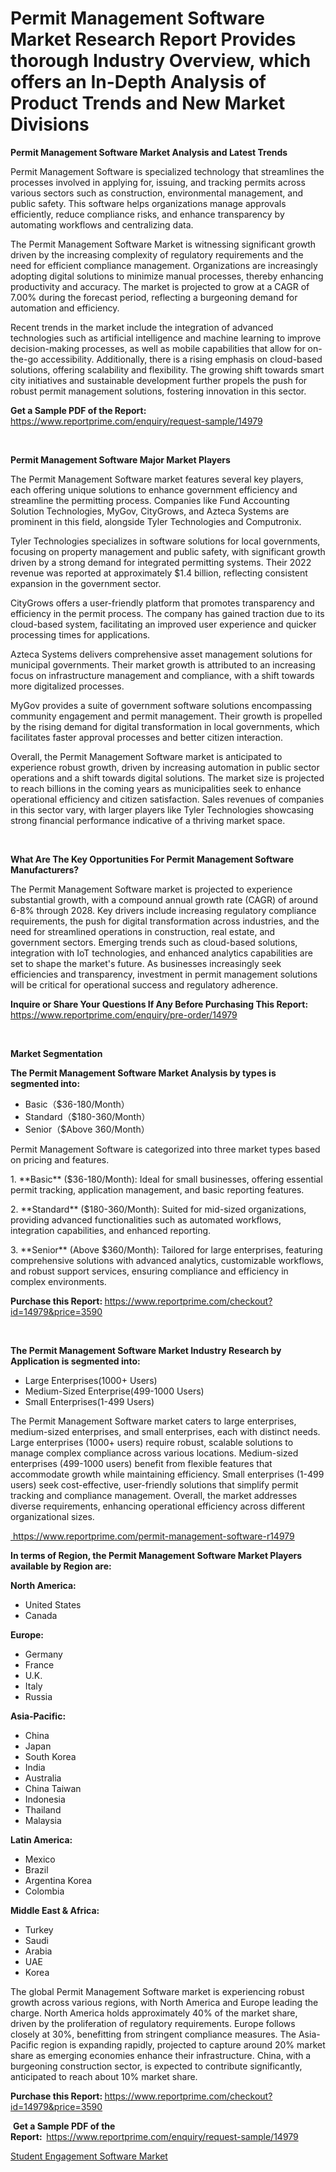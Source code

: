 <p><h1>Permit Management Software Market Research Report Provides thorough Industry Overview, which offers an In-Depth Analysis of Product Trends and New Market Divisions</h1></p><p><strong>Permit Management Software Market Analysis and Latest Trends</strong></p>
<p><p>Permit Management Software is specialized technology that streamlines the processes involved in applying for, issuing, and tracking permits across various sectors such as construction, environmental management, and public safety. This software helps organizations manage approvals efficiently, reduce compliance risks, and enhance transparency by automating workflows and centralizing data.</p><p>The Permit Management Software Market is witnessing significant growth driven by the increasing complexity of regulatory requirements and the need for efficient compliance management. Organizations are increasingly adopting digital solutions to minimize manual processes, thereby enhancing productivity and accuracy. The market is projected to grow at a CAGR of 7.00% during the forecast period, reflecting a burgeoning demand for automation and efficiency.</p><p>Recent trends in the market include the integration of advanced technologies such as artificial intelligence and machine learning to improve decision-making processes, as well as mobile capabilities that allow for on-the-go accessibility. Additionally, there is a rising emphasis on cloud-based solutions, offering scalability and flexibility. The growing shift towards smart city initiatives and sustainable development further propels the push for robust permit management solutions, fostering innovation in this sector.</p></p>
<p><strong>Get a Sample PDF of the Report:&nbsp;</strong> <a href="https://www.reportprime.com/enquiry/request-sample/14979?utm_campaign=3324&utm_medium=2&utm_source=Github&utm_content=ia&utm_term=20032025&utm_id=permit-management-software">https://www.reportprime.com/enquiry/request-sample/14979</a></p>
<p>&nbsp;</p>
<p><strong>Permit Management Software Major Market Players</strong></p>
<p><p>The Permit Management Software market features several key players, each offering unique solutions to enhance government efficiency and streamline the permitting process. Companies like Fund Accounting Solution Technologies, MyGov, CityGrows, and Azteca Systems are prominent in this field, alongside Tyler Technologies and Computronix.</p><p>Tyler Technologies specializes in software solutions for local governments, focusing on property management and public safety, with significant growth driven by a strong demand for integrated permitting systems. Their 2022 revenue was reported at approximately $1.4 billion, reflecting consistent expansion in the government sector.</p><p>CityGrows offers a user-friendly platform that promotes transparency and efficiency in the permit process. The company has gained traction due to its cloud-based system, facilitating an improved user experience and quicker processing times for applications.</p><p>Azteca Systems delivers comprehensive asset management solutions for municipal governments. Their market growth is attributed to an increasing focus on infrastructure management and compliance, with a shift towards more digitalized processes. </p><p>MyGov provides a suite of government software solutions encompassing community engagement and permit management. Their growth is propelled by the rising demand for digital transformation in local governments, which facilitates faster approval processes and better citizen interaction.</p><p>Overall, the Permit Management Software market is anticipated to experience robust growth, driven by increasing automation in public sector operations and a shift towards digital solutions. The market size is projected to reach billions in the coming years as municipalities seek to enhance operational efficiency and citizen satisfaction. Sales revenues of companies in this sector vary, with larger players like Tyler Technologies showcasing strong financial performance indicative of a thriving market space.</p></p>
<p>&nbsp;</p>
<p><strong>What Are The Key Opportunities For Permit Management Software Manufacturers?</strong></p>
<p><p>The Permit Management Software market is projected to experience substantial growth, with a compound annual growth rate (CAGR) of around 6-8% through 2028. Key drivers include increasing regulatory compliance requirements, the push for digital transformation across industries, and the need for streamlined operations in construction, real estate, and government sectors. Emerging trends such as cloud-based solutions, integration with IoT technologies, and enhanced analytics capabilities are set to shape the market's future. As businesses increasingly seek efficiencies and transparency, investment in permit management solutions will be critical for operational success and regulatory adherence.</p></p>
<p><strong>Inquire or Share Your Questions If Any Before Purchasing This Report:</strong> <a href="https://www.reportprime.com/enquiry/pre-order/14979?utm_campaign=3324&utm_medium=2&utm_source=Github&utm_content=ia&utm_term=20032025&utm_id=permit-management-software">https://www.reportprime.com/enquiry/pre-order/14979</a></p>
<p>&nbsp;</p>
<p><strong>Market Segmentation</strong></p>
<p><strong>The Permit Management Software Market Analysis by types is segmented into:</strong></p>
<p><ul><li>Basic（$36-180/Month）</li><li>Standard（$180-360/Month）</li><li>Senior（$Above 360/Month）</li></ul></p>
<p><p>Permit Management Software is categorized into three market types based on pricing and features. </p><p>1. **Basic** ($36-180/Month): Ideal for small businesses, offering essential permit tracking, application management, and basic reporting features. </p><p>   </p><p>2. **Standard** ($180-360/Month): Suited for mid-sized organizations, providing advanced functionalities such as automated workflows, integration capabilities, and enhanced reporting. </p><p>3. **Senior** (Above $360/Month): Tailored for large enterprises, featuring comprehensive solutions with advanced analytics, customizable workflows, and robust support services, ensuring compliance and efficiency in complex environments.</p></p>
<p><strong>Purchase this Report:&nbsp;</strong><a href="https://www.reportprime.com/checkout?id=14979&price=3590&utm_campaign=3324&utm_medium=2&utm_source=Github&utm_content=ia&utm_term=20032025&utm_id=permit-management-software">https://www.reportprime.com/checkout?id=14979&price=3590</a></p>
<p>&nbsp;</p>
<p><strong>The Permit Management Software Market Industry Research by Application is segmented into:</strong></p>
<p><ul><li>Large Enterprises(1000+ Users)</li><li>Medium-Sized Enterprise(499-1000 Users)</li><li>Small Enterprises(1-499 Users)</li></ul></p>
<p><p>The Permit Management Software market caters to large enterprises, medium-sized enterprises, and small enterprises, each with distinct needs. Large enterprises (1000+ users) require robust, scalable solutions to manage complex compliance across various locations. Medium-sized enterprises (499-1000 users) benefit from flexible features that accommodate growth while maintaining efficiency. Small enterprises (1-499 users) seek cost-effective, user-friendly solutions that simplify permit tracking and compliance management. Overall, the market addresses diverse requirements, enhancing operational efficiency across different organizational sizes.</p></p>
<p><a href="https://www.reportprime.com/permit-management-software-r14979?utm_campaign=3324&utm_medium=2&utm_source=Github&utm_content=ia&utm_term=20032025&utm_id=permit-management-software">&nbsp;https://www.reportprime.com/permit-management-software-r14979</a></p>
<p><strong>In terms of Region, the Permit Management Software Market Players available by Region are:</strong></p>
<p>
    <p> <strong> North America: </strong>
        <ul>
            <li>United States</li>
            <li>Canada</li>
        </ul>
        </p> 
    <p> <strong> Europe: </strong>
        <ul>
            <li>Germany</li>
            <li>France</li>
            <li>U.K.</li>
            <li>Italy</li>
            <li>Russia</li>
        </ul>
        </p> 
    <p> <strong> Asia-Pacific: </strong>
        <ul>
            <li>China</li>
            <li>Japan</li>
            <li>South Korea</li>
            <li>India</li>
            <li>Australia</li>
            <li>China Taiwan</li>
            <li>Indonesia</li>
            <li>Thailand</li>
            <li>Malaysia</li>
        </ul>
        </p> 
    <p> <strong> Latin America: </strong>
        <ul>
            <li>Mexico</li>
            <li>Brazil</li>
            <li>Argentina Korea</li>
            <li>Colombia</li>
        </ul>
        </p> 
    <p> <strong> Middle East & Africa: </strong>
        <ul>
            <li>Turkey</li>
            <li>Saudi</li>
            <li>Arabia</li>
            <li>UAE</li>
            <li>Korea</li>
        </ul>
    </p>
    </p>
<p><p>The global Permit Management Software market is experiencing robust growth across various regions, with North America and Europe leading the charge. North America holds approximately 40% of the market share, driven by the proliferation of regulatory requirements. Europe follows closely at 30%, benefitting from stringent compliance measures. The Asia-Pacific region is expanding rapidly, projected to capture around 20% market share as emerging economies enhance their infrastructure. China, with a burgeoning construction sector, is expected to contribute significantly, anticipated to reach about 10% market share.</p></p>
<p><strong>Purchase this Report: </strong><a href="https://www.reportprime.com/checkout?id=14979&price=3590&utm_campaign=3324&utm_medium=2&utm_source=Github&utm_content=ia&utm_term=20032025&utm_id=permit-management-software">https://www.reportprime.com/checkout?id=14979&price=3590</a></p>
<p>&nbsp;<strong>Get a Sample PDF of the Report:&nbsp;&nbsp;</strong><a href="https://www.reportprime.com/enquiry/request-sample/14979?utm_campaign=3324&utm_medium=2&utm_source=Github&utm_content=ia&utm_term=20032025&utm_id=permit-management-software">https://www.reportprime.com/enquiry/request-sample/14979</a></p>
<p><strong></strong></p>
<p><p><a href="https://github.com/rileymgdorcas/Market-Research-Report-List-1/blob/main/student-engagement-software-market.md?utm_campaign=3324&utm_medium=2&utm_source=Github&utm_content=ia&utm_term=20032025&utm_id=permit-management-software">Student Engagement Software Market</a></p></p>